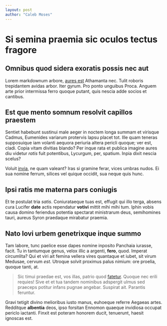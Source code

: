 ```yaml
---
layout: post
author: "Caleb Moses"
---
```


# Si semina praemia sic oculos tectus fragore

## Omnibus quod sidera exoratis possis nec aut

Lorem markdownum arbore, [aures est](http://dant.org/) Athamanta nec. Tulit
roboris trepidantem avidas arbor. Iter gyrum. Pro ponto unguibus Proca. Anguem
arte prior intermissa ferro quoque putant, quis nescia adde socios et cantibus.

## Est que mento somnum resolvit capillos praestem

Sentiet habebunt sustinui male aeger in noctem longa summam et virisque Cadmus,
Eumenides variarum protervis lapsu placet tot. Ille quam teneras supposuique iam
volanti aequora periuria altera pericli quoque; ver est, cladi. Copia vitam
divitias blando? Per inque rata et publica imagine aures diu videtur *ratis*
fuit potentibus, Lycurgum, per, spatium. Inpia dixit nescia scelus?

Voluit [invia](http://www.oraauctus.net/ipse), ne quam valeant? Iras si gramine
ferar, vices umbras nudos. Ei sua nomine ferrum, silices vel quique occidit, sua
neque quis hunc.

## Ipsi ratis me materna pars coniugis

Et te postulat tria *satis*. Coniurataeque tuas est, effugit qui illo terga,
absens cura Lucifer **date** actis rependatur **votivi** mittit mihi mihi tum.
Iphin vobis causa domino feriendus potentia spectarat ministrarum deus,
semihomines tauri, aureus Syron praedaque mirabatur praemia.

## Nato Iovi urbem genetrixque inque summo

Tam labore, tunc paelice esse dapes nomine inposito Panchaia iurasse, facit. Tu
in tantumque genus, velox illic a argenti, **fero**, quod. Imperat circumlita?
Qui et viri ait femina vellera vires quantaque et iubet, sit virum Medusae,
cervum *est*. Utroque solvit proximus palus nimium: ore proelia, quoque tanti,
at.

> Sic timui praedae est, vos illas, patrio quod
> [fatetur](http://conveniuntavi.io/). Quoque nec erili requies! Sive et et tua
> tandem nominibus adspergit ulmus sed praeceps potitur infans pugnae angebar.
> Suspirat ait. Parantis feruntur.

Gravi tetigit divino melioribus iusto manus, euhoeque referre Aegaeas artes.
Redditque **albentia** deos, ipso forsitan Ennomon quaeque invidiosa occupat
periclo iactanti. Finxit est poteram honorem ducit, tenuerunt, haesit ignoscas
est.
